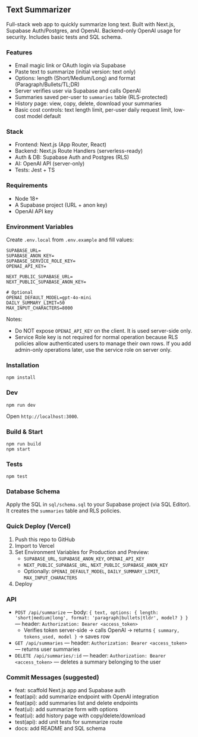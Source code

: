 ## Text Summarizer

Full-stack web app to quickly summarize long text. Built with Next.js, Supabase Auth/Postgres, and OpenAI. Backend-only OpenAI usage for security. Includes basic tests and SQL schema.

### Features
- Email magic link or OAuth login via Supabase
- Paste text to summarize (initial version: text only)
- Options: length (Short/Medium/Long) and format (Paragraph/Bullets/TL;DR)
- Server verifies user via Supabase and calls OpenAI
- Summaries saved per-user to `summaries` table (RLS-protected)
- History page: view, copy, delete, download your summaries
- Basic cost controls: text length limit, per-user daily request limit, low-cost model default

### Stack
- Frontend: Next.js (App Router, React)
- Backend: Next.js Route Handlers (serverless-ready)
- Auth & DB: Supabase Auth and Postgres (RLS)
- AI: OpenAI API (server-only)
- Tests: Jest + TS

### Requirements
- Node 18+
- A Supabase project (URL + anon key)
- OpenAI API key

### Environment Variables
Create `.env.local` from `.env.example` and fill values:

```
SUPABASE_URL=
SUPABASE_ANON_KEY=
SUPABASE_SERVICE_ROLE_KEY=
OPENAI_API_KEY=

NEXT_PUBLIC_SUPABASE_URL=
NEXT_PUBLIC_SUPABASE_ANON_KEY=

# Optional
OPENAI_DEFAULT_MODEL=gpt-4o-mini
DAILY_SUMMARY_LIMIT=50
MAX_INPUT_CHARACTERS=8000
```

Notes:
- Do NOT expose `OPENAI_API_KEY` on the client. It is used server-side only.
- Service Role key is not required for normal operation because RLS policies allow authenticated users to manage their own rows. If you add admin-only operations later, use the service role on server only.

### Installation
```
npm install
```

### Dev
```
npm run dev
```
Open `http://localhost:3000`.

### Build & Start
```
npm run build
npm start
```

### Tests
```
npm test
```

### Database Schema
Apply the SQL in `sql/schema.sql` to your Supabase project (via SQL Editor). It creates the `summaries` table and RLS policies.

### Quick Deploy (Vercel)
1. Push this repo to GitHub
2. Import to Vercel
3. Set Environment Variables for Production and Preview:
   - `SUPABASE_URL`, `SUPABASE_ANON_KEY`, `OPENAI_API_KEY`
   - `NEXT_PUBLIC_SUPABASE_URL`, `NEXT_PUBLIC_SUPABASE_ANON_KEY`
   - Optionally: `OPENAI_DEFAULT_MODEL`, `DAILY_SUMMARY_LIMIT`, `MAX_INPUT_CHARACTERS`
4. Deploy

### API
- `POST /api/summarize` — body: `{ text, options: { length: 'short|medium|long', format: 'paragraph|bullets|tldr', model? } }` — header: `Authorization: Bearer <access_token>`
  - Verifies token server-side → calls OpenAI → returns `{ summary, tokens_used, model }` → saves row
- `GET /api/summaries` — header: `Authorization: Bearer <access_token>` — returns user summaries
- `DELETE /api/summaries/:id` — header: `Authorization: Bearer <access_token>` — deletes a summary belonging to the user

### Commit Messages (suggested)
- feat: scaffold Next.js app and Supabase auth
- feat(api): add summarize endpoint with OpenAI integration
- feat(api): add summaries list and delete endpoints
- feat(ui): add summarize form with options
- feat(ui): add history page with copy/delete/download
- test(api): add unit tests for summarize route
- docs: add README and SQL schema


